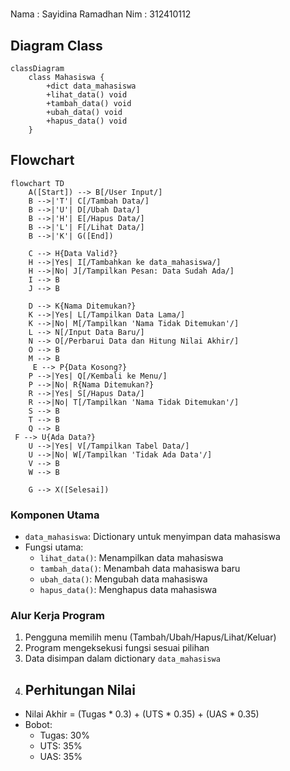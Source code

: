 #
Nama : Sayidina Ramadhan
Nim : 312410112

## Diagram Class
```mermaid
classDiagram
    class Mahasiswa {
        +dict data_mahasiswa
        +lihat_data() void
        +tambah_data() void
        +ubah_data() void
        +hapus_data() void
    }
```
## Flowchart
```mermaid
flowchart TD
    A([Start]) --> B[/User Input/]
    B -->|'T'| C[/Tambah Data/]
    B -->|'U'| D[/Ubah Data/]
    B -->|'H'| E[/Hapus Data/]
    B -->|'L'| F[/Lihat Data/]
    B -->|'K'| G([End])
    
    C --> H{Data Valid?}
    H -->|Yes| I[/Tambahkan ke data_mahasiswa/]
    H -->|No| J[/Tampilkan Pesan: Data Sudah Ada/]
    I --> B
    J --> B
   
    D --> K{Nama Ditemukan?}
    K -->|Yes| L[/Tampilkan Data Lama/]
    K -->|No| M[/Tampilkan 'Nama Tidak Ditemukan'/]
    L --> N[/Input Data Baru/]
    N --> O[/Perbarui Data dan Hitung Nilai Akhir/]
    O --> B
    M --> B
     E --> P{Data Kosong?}
    P -->|Yes| Q[/Kembali ke Menu/]
    P -->|No| R{Nama Ditemukan?}
    R -->|Yes| S[/Hapus Data/]
    R -->|No| T[/Tampilkan 'Nama Tidak Ditemukan'/]
    S --> B
    T --> B
    Q --> B
 F --> U{Ada Data?}
    U -->|Yes| V[/Tampilkan Tabel Data/]
    U -->|No| W[/Tampilkan 'Tidak Ada Data'/]
    V --> B
    W --> B
    
    G --> X([Selesai])
```
### Komponen Utama
- `data_mahasiswa`: Dictionary untuk menyimpan data mahasiswa
- Fungsi utama:
  - `lihat_data()`: Menampilkan data mahasiswa
  - `tambah_data()`: Menambah data mahasiswa baru
  - `ubah_data()`: Mengubah data mahasiswa
  - `hapus_data()`: Menghapus data mahasiswa

### Alur Kerja Program
1. Pengguna memilih menu (Tambah/Ubah/Hapus/Lihat/Keluar)
2. Program mengeksekusi fungsi sesuai pilihan
3. Data disimpan dalam dictionary `data_mahasiswa`
4. ## Perhitungan Nilai
- Nilai Akhir = (Tugas * 0.3) + (UTS * 0.35) + (UAS * 0.35)
- Bobot:
  - Tugas: 30%
  - UTS: 35%
  - UAS: 35%

